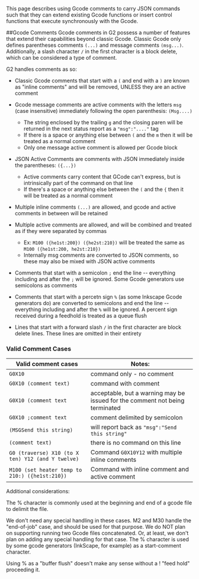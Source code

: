 This page describes using Gcode comments to carry JSON commands such that they can extend existing Gcode functions or insert control functions that execute synchronously with the Gcode.

##Gcode Comments
Gcode comments in G2 possess a number of features that extend their capabilities beyond classic Gcode. Classic Gcode only defines parentheses comments `(...)` and message comments `(msg...)`. Additionally, a slash character `/` in the first character is a block delete, which can be considered a type of comment. 

G2 handles comments as so:

- Classic Gcode comments that start with a `(` and end with a `)` are known as "inline comments" and will be removed, UNLESS they are an active comment

- Gcode message comments are active comments with the letters `msg` (case insensitive) immediately following the open parenthesis: `(Msg....)`
  - The string enclosed by the trailing `g` and the closing paren will be returned in the next status report as a `"msg":"...."` tag
  - If there is a space or anything else between `(` and the `m` then it will be treated as a normal comment
  - Only one message active comment is allowed per Gcode block

- JSON Active Comments are comments with JSON immediately inside the parentheses: `({...})`
  - Active comments carry content that GCode can't express, but is intrinsically part of the command on that line
  - If there's a space or anything else between the `(` and the `{` then it will be treated as a normal comment

- Multiple inline comments `(...)` are allowed, and gcode and active comments in between will be retained

- Multiple active comments are allowed, and will be combined and treated as if they were separated by commas
  - Ex: `M100 ({he1st:200}) ({he2st:210})` will be treated the same as `M100 ({he1st:200, he2st:210})`
  - Internally msg comments are converted to JSON comments, so these may also be mixed with JSON active comments

- Comments that start with a semicolon `;` end the line -- everything including and after the `;` will be ignored. Some Gcode generators use semicolons as comments

- Comments that start with a percetn sign `%` (as some Inkscape Gcode generators do) are converted to semicolons and end the line -- everything including and after the `%` will be ignored. A percent sign received during a feedhold is treated as a queue flush

- Lines that start with a forward slash `/` in the first character are block delete lines. These lines are omitted in their entirety

### Valid Comment Cases

| Valid comment cases       | Notes: |
| --- | --- |
| `G0X10`                      | command only - no comment |
| `G0X10 (comment text)`       | command with comment |
| `G0X10 (comment text`        | acceptable, but a warning may be issued for the comment not being terminated |
| `G0X10 ;comment text`        | comment delimited by semicolon |
| `(MSGSend this string)`      | will report back as `"msg":"Send this string"` |
| `(comment text)`             | there is no command on this line |
| `G0 (traverse) X10 (to X ten) Y12 (and Y twelve)` | Command `G0X10Y12` with multiple inline comments |
| `M100 (set heater temp to 210:) ({he1st:210})` | Command with inline comment and active comment |

Additional considerations:

The % character is commonly used at the beginning and end of a gcode file to delimit the file.

We don't need any special handling in these cases. M2 and M30 handle the "end-of-job" case, and should be used for that purpose.
We do NOT plan on supporting running two Gcode files concatenated. Or, at least, we don't plan on adding any special handling for that case.
The % character is used by some gcode generators (InkScape, for example) as a start-comment character.

Using % as a "buffer flush" doesn't make any sense without a ! "feed hold" proceeding it.
